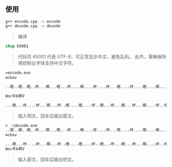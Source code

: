 #

## 使用

```cmd
g++ encode.cpp -o encode
g++ decode.cpp -o decode
```

> 编译

```cmd
chcp 65001
```

> 代码页 65001 代表 UTF-8，可正常显示中文，避免乱码。
> 此外，需确保所用控制台字体支持中文字符。

```cmd
>encode.exe
wcbav

..嗯..嗯..嗯..哼...啊...嗯...哼....啊....哼....哼...嗯....哼....嗯....啊...啊..嗯...哼...嗯..啊....嗯....嗯..嗯..嗯....哼..嗯

Woc牛b啊V

...嗯...哼....哼...啊...哼..嗯....嗯....哼..嗯...哼...嗯...哼...啊....哼..哼嗯哼啊嗯嗯哼哼嗯哼哼哼嗯哼哼哼..嗯...哼...嗯...啊...啊嗯哼啊哼啊哼哼啊嗯哼哼哼嗯哼嗯...嗯..哼...哼....嗯...啊
```

> 输入明文，回车后输出密文。

```cmd
> .\decode.exe
..嗯..嗯..嗯..哼...啊...嗯...哼....啊....哼....哼...嗯....哼....嗯....啊...啊..嗯...哼...嗯..啊....嗯....嗯..嗯..嗯....哼..嗯
wcbav

...嗯...哼....哼...啊...哼..嗯....嗯....哼..嗯...哼...嗯...哼...啊....哼..哼嗯哼啊嗯嗯哼哼嗯哼哼哼嗯哼哼哼..嗯...哼...嗯...啊...啊嗯哼啊哼啊哼哼啊嗯哼哼哼嗯哼嗯...嗯..哼...哼....嗯...啊
Woc牛b啊V
```

> 输入密文，回车后输出明文。
